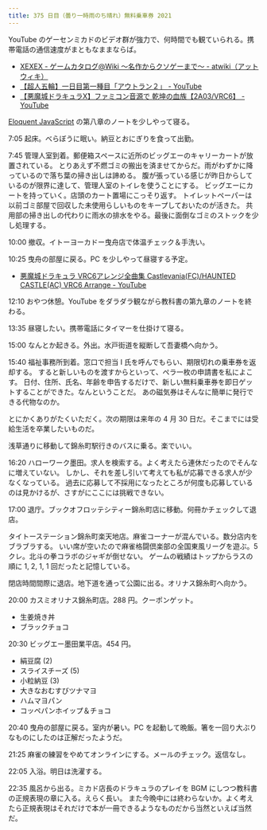 ```yaml
---
title: 375 日目（曇り一時雨のち晴れ）無料乗車券 2021
---
```


YouTube のゲーセンミカドのビデオ群が強力で、何時間でも観ていられる。携帯電話の通信速度がまともなままならば。

* [XEXEX - ゲームカタログ@Wiki ～名作からクソゲーまで～ - atwiki（アットウィキ）](https://w.atwiki.jp/gcmatome/pages/3169.html)
* [【超人五輪】一日目第一種目「アウトラン２」 - YouTube](https://www.youtube.com/watch?v=R7bfiGA3mSI)
* [【悪魔城ドラキュラX】ファミコン音源で 乾坤の血族【2A03/VRC6】 - YouTube](https://www.youtube.com/watch?v=benamKk1ggc)

[Eloquent JavaScript][Haverbeke18] の第八章のノートを少しやって寝る。

7:05 起床。べらぼうに眠い。納豆とおにぎりを食って出勤。

7:45 管理人室到着。郵便箱スペースに近所のビッグエーのキャリーカートが放置されている。
とりあえず不燃ゴミの搬出を済ませてからだ。雨がわずかに降っているので落ち葉の掃き出しは諦める。
腹が張っている感じが昨日からしているのが限界に達して、管理人室のトイレを使うことにする。
ビッグエーにカートを持っていく。店頭のカート置場にこっそり返す。
トイレットペーパーは以前ゴミ部屋で回収した未使用らしいものをキープしておいたのが活きた。
共用部の掃き出しの代わりに雨水の排水をやる。最後に面倒なゴミのストックを少し処理する。

10:00 撤収。イトーヨーカドー曳舟店で体温チェック＆手洗い。

10:25 曳舟の部屋に戻る。PC を少しやって昼寝する予定。

* [悪魔城ドラキュラ VRC6アレンジ全曲集 Castlevania(FC)/HAUNTED CASTLE(AC) VRC6 Arrange - YouTube](https://www.youtube.com/watch?v=-eFOszSS3UM)

12:10 おやつ休憩。YouTube をダラダラ観ながら教科書の第九章のノートを終わる。

13:35 昼寝したい。携帯電話にタイマーを仕掛けて寝る。

15:00 なんとか起きる。外出。水戸街道を縦断して吾妻橋へ向かう。

15:40 福祉事務所到着。窓口で担当 I 氏を呼んでもらい、期限切れの乗車券を返却する。
すると新しいものを渡すからといって、ペラ一枚の申請書を私によこす。
日付、住所、氏名、年齢を申告するだけで、新しい無料乗車券を即日ゲットすることができた。なんということだ。
あの磁気券はそんなに簡単に発行できる代物なのか。

とにかくありがたくいただく。次の期限は来年の 4 月 30 日だ。そこまでには受給生活を卒業したいものだ。

浅草通りに移動して錦糸町駅行きのバスに乗る。楽でいい。

16:20 ハローワーク墨田。求人を検索する。よく考えたら連休だったのでそんなに増えていない。
しかし、それを差し引いて考えても私が応募できる求人が少なくなっている。
過去に応募して不採用になったところが何度も応募しているのは見かけるが、さすがにここには挑戦できない。

17:00 退庁。ブックオフロッテシティー錦糸町店に移動。何冊かチェックして退店。

タイトーステーション錦糸町楽天地店。麻雀コーナーが混んでいる。数分店内をブラブラする。
いい席が空いたので麻雀格闘倶楽部の全国東風リーグを遊ぶ。5 クレ。北斗の拳コラボのジャギが倒せない。
ゲームの戦績はトップからラスの順に 1, 2, 1, 1 回だったと記憶している。

閉店時間間際に退店。地下道を通って公園に出る。オリナス錦糸町へ向かう。

20:00 カスミオリナス錦糸町店。288 円。クーポンゲット。

* 生姜焼き丼
* ブラックチョコ

20:30 ビッグエー墨田業平店。454 円。

* 絹豆腐 (2)
* スライスチーズ (5)
* 小粒納豆 (3)
* 大きなおむすびツナマヨ
* ハムマヨパン
* コッペパンホイップ＆チョコ

20:40 曳舟の部屋に戻る。室内が暑い。PC を起動して晩飯。箸を一回り大ぶりなものにしたのは正解だったようだ。

21:25 麻雀の練習をやめてオンラインにする。メールのチェック。返信なし。

22:05 入浴。明日は洗濯する。

22:35 風呂から出る。ミカド店長のドラキュラのプレイを BGM にしつつ教科書の正規表現の章に入る。えらく長い。
また今晩中には終わらないか。よく考えたら正規表現はそれだけで本が一冊できるようなものだから当然といえば当然だ。

[Haverbeke18]: https://eloquentjavascript.net/
